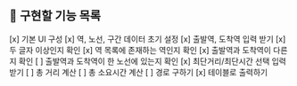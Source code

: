 ## 📌 구현할 기능 목록
[x] 기본 UI 구성
[x] 역, 노선, 구간 데이터 초기 설정
[x] 출발역, 도착역 입력 받기
  [x] 두 글자 이상인지 확인
  [x] 역 목록에 존재하는 역인지 확인
  [x] 출발역과 도착역이 다른지 확인
  [ ] 출발역과 도착역이 한 노선에 있는지 확인
[x] 최단거리/최단시간 선택 입력 받기
[ ] 총 거리 계산
[ ] 총 소요시간 계산
[ ] 경로 구하기
[x] 테이블로 출력하기
